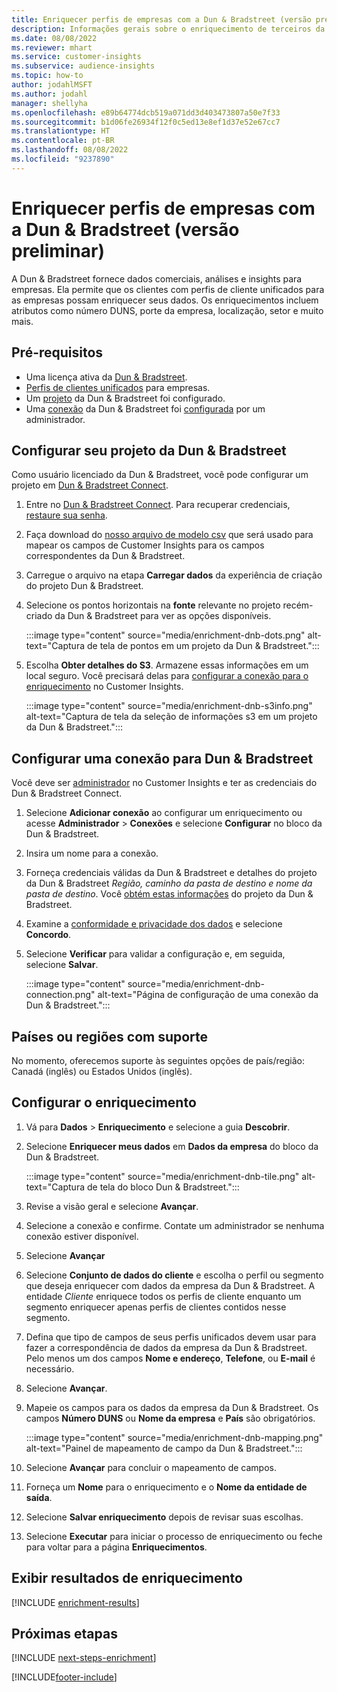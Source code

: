 ```yaml
---
title: Enriquecer perfis de empresas com a Dun & Bradstreet (versão preliminar)
description: Informações gerais sobre o enriquecimento de terceiros da Dun & Bradstreet.
ms.date: 08/08/2022
ms.reviewer: mhart
ms.service: customer-insights
ms.subservice: audience-insights
ms.topic: how-to
author: jodahlMSFT
ms.author: jodahl
manager: shellyha
ms.openlocfilehash: e89b64774dcb519a071dd3d403473807a50e7f33
ms.sourcegitcommit: b1d06fe26934f12f0c5ed13e8ef1d37e52e67cc7
ms.translationtype: HT
ms.contentlocale: pt-BR
ms.lasthandoff: 08/08/2022
ms.locfileid: "9237890"
---
```

# <a name="enrich-company-profiles-with-dun--bradstreet-preview"></a>Enriquecer perfis de empresas com a Dun & Bradstreet (versão preliminar)

A Dun & Bradstreet fornece dados comerciais, análises e insights para empresas. Ela permite que os clientes com perfis de cliente unificados para as empresas possam enriquecer seus dados. Os enriquecimentos incluem atributos como número DUNS, porte da empresa, localização, setor e muito mais.

## <a name="prerequisites"></a>Pré-requisitos

- Uma licença ativa da [Dun & Bradstreet](https://www.dnb.com/marketing/media/give-your-data-a-boost.html?source=microsoft_audience_insights).
- [Perfis de clientes unificados](customer-profiles.md) para empresas.
- Um [projeto](#set-up-your-dun--bradstreet-project) da Dun & Bradstreet foi configurado.
- Uma [conexão](connections.md) da Dun & Bradstreet foi [configurada](#configure-a-connection-for-dun--bradstreet) por um administrador.

## <a name="set-up-your-dun--bradstreet-project"></a>Configurar seu projeto da Dun & Bradstreet

Como usuário licenciado da Dun & Bradstreet, você pode configurar um projeto em [Dun & Bradstreet Connect](https://connect.dnb.com?lead_source=microsoft_audienceinsights).

1. Entre no [Dun & Bradstreet Connect](https://connect.dnb.com?lead_source=microsoft_audienceinsights). Para recuperar credenciais, [restaure sua senha](https://sso.dnb.com/signin/forgot-password?lead_source=microsoft_audienceinsights).

1. Faça download do [nosso arquivo de modelo csv](https://c360devenrichment.blob.core.windows.net/mapping/DnBCIdatamapping.csv) que será usado para mapear os campos de Customer Insights para os campos correspondentes da Dun & Bradstreet.

1. Carregue o arquivo na etapa **Carregar dados** da experiência de criação do projeto Dun & Bradstreet.

1. Selecione os pontos horizontais na **fonte** relevante no projeto recém-criado da Dun & Bradstreet para ver as opções disponíveis.

   :::image type="content" source="media/enrichment-dnb-dots.png" alt-text="Captura de tela de pontos em um projeto da Dun & Bradstreet.":::

1. Escolha **Obter detalhes do S3**. Armazene essas informações em um local seguro. Você precisará delas para [configurar a conexão para o enriquecimento](#configure-a-connection-for-dun--bradstreet) no Customer Insights.

   :::image type="content" source="media/enrichment-dnb-s3info.png" alt-text="Captura de tela da seleção de informações s3 em um projeto da Dun & Bradstreet.":::

## <a name="configure-a-connection-for-dun--bradstreet"></a>Configurar uma conexão para Dun & Bradstreet

Você deve ser [administrador](permissions.md#admin) no Customer Insights e ter as credenciais do Dun & Bradstreet Connect.

1. Selecione **Adicionar conexão** ao configurar um enriquecimento ou acesse **Administrador** > **Conexões** e selecione **Configurar** no bloco da Dun & Bradstreet.

1. Insira um nome para a conexão.

1. Forneça credenciais válidas da Dun & Bradstreet e detalhes do projeto da Dun & Bradstreet *Região, caminho da pasta de destino e nome da pasta de destino*. Você [obtém estas informações](#set-up-your-dun--bradstreet-project) do projeto da Dun & Bradstreet.

1. Examine a [conformidade e privacidade dos dados](connections.md#data-privacy-and-compliance) e selecione **Concordo**.

1. Selecione **Verificar** para validar a configuração e, em seguida, selecione **Salvar**.

   :::image type="content" source="media/enrichment-dnb-connection.png" alt-text="Página de configuração de uma conexão da Dun & Bradstreet.":::

## <a name="supported-countries-or-regions"></a>Países ou regiões com suporte

No momento, oferecemos suporte às seguintes opções de país/região: Canadá (inglês) ou Estados Unidos (inglês).

## <a name="configure-the-enrichment"></a>Configurar o enriquecimento

1. Vá para **Dados** > **Enriquecimento** e selecione a guia **Descobrir**.

1. Selecione **Enriquecer meus dados** em **Dados da empresa** do bloco da Dun & Bradstreet.

   :::image type="content" source="media/enrichment-dnb-tile.png" alt-text="Captura de tela do bloco Dun & Bradstreet.":::

1. Revise a visão geral e selecione **Avançar**.

1. Selecione a conexão e confirme. Contate um administrador se nenhuma conexão estiver disponível.

1. Selecione **Avançar**

1. Selecione **Conjunto de dados do cliente** e escolha o perfil ou segmento que deseja enriquecer com dados da empresa da Dun & Bradstreet. A entidade *Cliente* enriquece todos os perfis de cliente enquanto um segmento enriquecer apenas perfis de clientes contidos nesse segmento.

1. Defina que tipo de campos de seus perfis unificados devem usar para fazer a correspondência de dados da empresa da Dun & Bradstreet. Pelo menos um dos campos **Nome e endereço**, **Telefone**, ou **E-mail** é necessário.

1. Selecione **Avançar**.

1. Mapeie os campos para os dados da empresa da Dun & Bradstreet. Os campos **Número DUNS** ou **Nome da empresa** e **País** são obrigatórios.

      :::image type="content" source="media/enrichment-dnb-mapping.png" alt-text="Painel de mapeamento de campo da Dun & Bradstreet.":::

1. Selecione **Avançar** para concluir o mapeamento de campos.

1. Forneça um **Nome** para o enriquecimento e o **Nome da entidade de saída**.

1. Selecione **Salvar enriquecimento** depois de revisar suas escolhas.

1. Selecione **Executar** para iniciar o processo de enriquecimento ou feche para voltar para a página **Enriquecimentos**.

## <a name="view-enrichment-results"></a>Exibir resultados de enriquecimento

[!INCLUDE [enrichment-results](includes/enrichment-results.md)]

## <a name="next-steps"></a>Próximas etapas

[!INCLUDE [next-steps-enrichment](includes/next-steps-enrichment.md)]

[!INCLUDE[footer-include](includes/footer-banner.md)]

